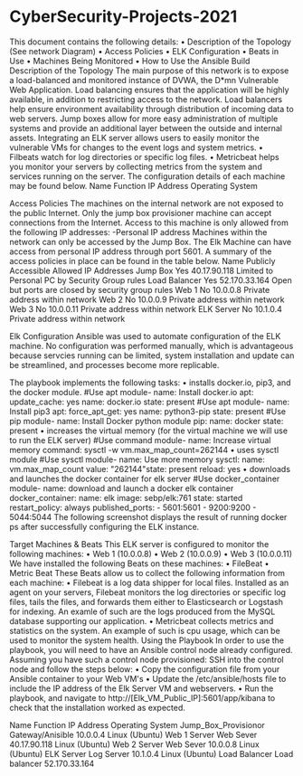 # CyberSecurity-Projects-2021
This document contains the following details:
•  Description of the Topology (See network Diagram)
•  Access Policies
•  ELK Configuration
•  Beats in Use
•  Machines Being Monitored
•  How to Use the Ansible Build
Description of the Topology
The main purpose of this network is to expose a load-balanced and monitored instance of DVWA, the D*mn Vulnerable Web Application.
Load balancing ensures that the application will be highly available, in addition to restricting access to the network. Load balancers help ensure environment availability through distribution of incoming data to web servers. Jump boxes allow for more easy administration of multiple systems and provide an additional layer between the outside and internal assets.
Integrating an ELK server allows users to easily monitor the vulnerable VMs for changes to the event logs and system metrics.
•  Filbeats watch for log directories or specific log files.
•  Metricbeat helps you monitor your servers by collecting metrics from the system and services running on the server.
The configuration details of each machine may be found below.
Name	Function	IP Address	Operating System

Access Policies
The machines on the internal network are not exposed to the public Internet.
Only the jump box provisioner machine can accept connections from the Internet. Access to this machine is only allowed from the following IP addresses:
-Personal IP address
Machines within the network can only be accessed by the Jump Box. The Elk Machine can have access from personal IP address through port 5601.
A summary of the access policies in place can be found in the table below.
Name	      Publicly Accessible	                     Allowed IP Addresses
Jump Box	    Yes 40.17.90.118	            Limited to Personal PC by Security Group rules
Load Balancer	Yes	52.170.33.164             Open but ports are closed by security group rules
Web 1        	No	10.0.0.8                  Private address within network
Web 2	        No	10.0.0.9                  Private address within network
Web 3	        No	10.0.0.11                 Private address within network
ELK Server	  No  10.1.0.4                  Private address within network

Elk Configuration
Ansible was used to automate configuration of the ELK machine. No configuration was performed manually, which is advantageous because servcies running can be limited, system installation and update can be streamlined, and processes become more replicable.

The playbook implements the following tasks:
•  installs docker.io, pip3, and the docker module.
#Use apt module- name: Install docker.io apt: update_cache: yes name: docker.io state: present #Use apt module- name: Install pip3 apt: force_apt_get: yes name: python3-pip state: present #Use pip module- name: Install Docker python module pip: name: docker state: present
•  increases the virtual memory (for the virtual machine we will use to run the ELK server)
#Use command module- name: Increase virtual memory command: sysctl -w vm.max_map_count=262144
•  uses sysctl module
#Use sysctl module- name: Use more memory sysctl: name: vm.max_map_count value: "262144"state: present reload: yes
•  downloads and launches the docker container for elk server
#Use docker_container module- name: download and launch a docker elk container docker_container: name: elk image: sebp/elk:761 state: started restart_policy: always published_ports: - 5601:5601 - 9200:9200 - 5044:5044
The following screenshot displays the result of running docker ps after successfully configuring the ELK instance.

Target Machines & Beats
This ELK server is configured to monitor the following machines:
•  Web 1 (10.0.0.8)
•  Web 2 (10.0.0.9)
•  Web 3 (10.0.0.11)
We have installed the following Beats on these machines:
•  FileBeat
•  Metric Beat
These Beats allow us to collect the following information from each machine:
•  Filebeat is a log data shipper for local files. Installed as an agent on your servers, Filebeat monitors the log directories or specific log files, tails the files, and forwards them either to Elasticsearch or Logstash for indexing. An examle of such are the logs produced from the MySQL database supporting our application.
•  Metricbeat collects metrics and statistics on the system. An example of such is cpu usage, which can be used to monitor the system health.
Using the Playbook
In order to use the playbook, you will need to have an Ansible control node already configured. Assuming you have such a control node provisioned:
SSH into the control node and follow the steps below:
•  Copy the configuration file from your Ansible container to your Web VM's
•  Update the /etc/ansible/hosts file to include the IP address of the Elk Server VM and webservers.
•  Run the playbook, and navigate to http://[Elk_VM_Public_IP]:5601/app/kibana to check that the installation worked as expected.

Name	               Function	         IP Address	     Operating System
Jump_Box_Provisionor	Gateway/Anisible 	10.0.0.4	     Linux (Ubuntu)
Web 1	Server	        Web Sever         40.17.90.118   Linux (Ubuntu)
Web 2	Server	        Web Sever         10.0.0.8	     Linux (Ubuntu)
ELK Server	          Log Server	      10.1.0.4	     Linux (Ubuntu)
Load Balancer	        Load balancer     52.170.33.164

